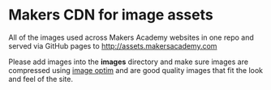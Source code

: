 # Makers CDN for image assets

All of the images used across Makers Academy websites in one repo and served via GitHub pages to http://assets.makersacademy.com

Please add images into the **images** directory and make sure images are compressed using [image optim](https://imageoptim.com/) and are good quality images that fit the look and feel of the site.
